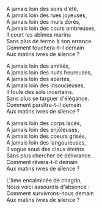 A jamais loin des soirs d'été,         
A jamais loin des rues joyeuses,        
A jamais loin des murs dorés,         
A jamais loin des cours ombreuses,        
Il court les abîmes marins       
Sans plus de terme à son errance.         
Comment touchera-t-il demain      
Aux matins ivres de silence ?     

A jamais loin des amitiés,    
A jamais loin des nuits heureuses,    
A jamais loin des apartés,      
A jamais loin des insoucieuses,   
Il foule des sols incertains.   
Sans plus se targuer d'élégance.     
Comment paraîtra-t-il demain    
Aux matins ivres de silence ?      

A jamais loin des corps lacés,      
A jamais loin des enjôleuses,      
A jamais loin des coeurs grisés,     
A jamais loin des langoureuses,       
Il vogue sous des cieux éteints        
Sans plus chercher de délivrance.       
Comment rêvera-t-il demain       
Aux matins ivres de silence ?        

L'âme encalminée de chagrin,       
Nous voici assourdis d'absence :      
Comment survivrons-nous demain       
Aux matins ivres de silence ?        
